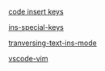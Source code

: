 [code insert keys](https://stackoverflow.com/questions/53897590/vim-for-vscode-remap-ctrl-e-to-go-to-end-of-line-in-insert-mode)

[ins-special-keys](https://vimdoc.sourceforge.net/htmldoc/insert.html#ins-special-keys)

[tranversing-text-ins-mode](https://stackoverflow.com/questions/1737163/traversing-text-in-insert-mode)

[vscode-vim](https://www.barbarianmeetscoding.com/blog/boost-your-coding-fu-with-vscode-and-vim)